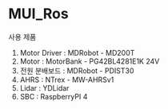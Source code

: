 # MUI_Ros

사용 제품 
1. Motor Driver : MDRobot - MD200T
2. Motor : MotorBank - PG42BL4281E1K 24V
3. 전원 분배보드 : MDRobot - PDIST30
4. AHRS : NTrex - MW-AHRSv1
5. Lidar : YDLidar
6. SBC : RaspberryPI 4
